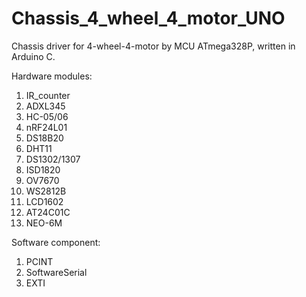 # Chassis_4_wheel_4_motor_UNO
Chassis driver for 4-wheel-4-motor by MCU ATmega328P, written in Arduino C.

Hardware modules:
1. IR_counter
2. ADXL345
3. HC-05/06
4. nRF24L01
5. DS18B20
6. DHT11
7. DS1302/1307
8. ISD1820
9. OV7670
10. WS2812B
11. LCD1602
12. AT24C01C
13. NEO-6M

Software component:
1. PCINT
2. SoftwareSerial
3. EXTI
